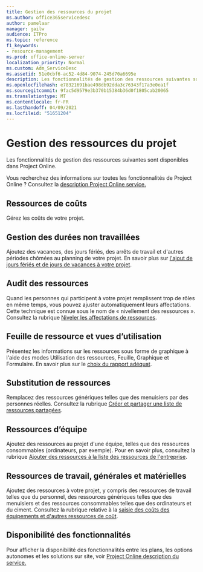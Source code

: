 ```yaml
---
title: Gestion des ressources du projet
ms.author: office365servicedesc
author: pamelaar
manager: gailw
audience: ITPro
ms.topic: reference
f1_keywords:
- resource-management
ms.prod: office-online-server
localization_priority: Normal
ms.custom: Adm_ServiceDesc
ms.assetid: 51e0cbf6-ac52-4d84-9074-245d70a6695e
description: Les fonctionnalités de gestion des ressources suivantes sont disponibles dans Project Online.
ms.openlocfilehash: e78321691bae498db92dda3c76343f17a3e0ea1f
ms.sourcegitcommit: 9fac5d9579e3b370b15384b36d0f1805cab20065
ms.translationtype: MT
ms.contentlocale: fr-FR
ms.lasthandoff: 04/09/2021
ms.locfileid: "51651204"
---
```

# <a name="project-resource-management"></a>Gestion des ressources du projet

Les fonctionnalités de gestion des ressources suivantes sont disponibles dans Project Online.
  
Vous recherchez des informations sur toutes les fonctionnalités de Project Online ? Consultez la [description Project Online service.](project-online-service-description.md)
  
## <a name="cost-resources"></a>Ressources de coûts

Gérez les coûts de votre projet.
  
## <a name="manage-nonworking-time"></a>Gestion des durées non travaillées

Ajoutez des vacances, des jours fériés, des arrêts de travail et d'autres périodes chômées au planning de votre projet. En savoir plus sur [l'ajout de jours fériés et de jours de vacances à votre projet](https://go.microsoft.com/fwlink/p/?LinkId=271337).
  
## <a name="resource-leveling"></a>Audit des ressources

Quand les personnes qui participent à votre projet remplissent trop de rôles en même temps, vous pouvez ajuster automatiquement leurs affectations. Cette technique est connue sous le nom de « nivellement des ressources ». Consultez la rubrique [Niveler les affectations de ressources](https://go.microsoft.com/fwlink/p/?LinkId=271348).
  
## <a name="resource-sheet-and-usage-views"></a>Feuille de ressource et vues d’utilisation

Présentez les informations sur les ressources sous forme de graphique à l'aide des modes Utilisation des ressources, Feuille, Graphique et Formulaire. En savoir plus sur le [choix du rapport adéquat](https://go.microsoft.com/fwlink/?LinkId=402920).
  
## <a name="resource-substitution"></a>Substitution de ressources

Remplacez des ressources génériques telles que des menuisiers par des personnes réelles. Consultez la rubrique [Créer et partager une liste de ressources partagées](https://go.microsoft.com/fwlink/?LinkId=402921).
  
## <a name="team-resources"></a>Ressources d’équipe

Ajoutez des ressources au projet d'une équipe, telles que des ressources consommables (ordinateurs, par exemple). Pour en savoir plus, consultez la rubrique [Ajouter des ressources à la liste des ressources de l'entreprise](https://go.microsoft.com/fwlink/p/?LinkId=271347).
  
## <a name="work-generic-and-material-resources"></a>Ressources de travail, générales et matérielles

Ajoutez des ressources à votre projet, y compris des ressources de travail telles que du personnel, des ressources génériques telles que des menuisiers et des ressources consommables telles que des ordinateurs et du ciment. Consultez la rubrique relative à la [saisie des coûts des équipements et d'autres ressources de coût](https://go.microsoft.com/fwlink/?LinkId=402922).
  
## <a name="feature-availability"></a>Disponibilité des fonctionnalités

Pour afficher la disponibilité des fonctionnalités entre les plans, les options autonomes et les solutions sur site, voir [Project Online description du service.](project-online-service-description.md)
  

